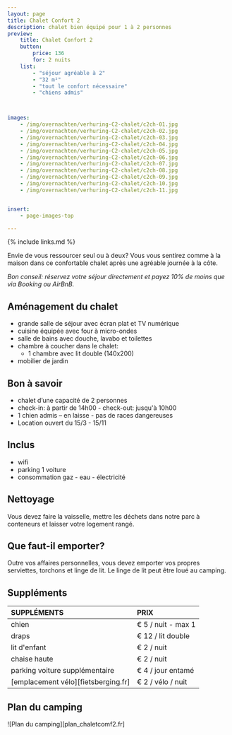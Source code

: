 ```yaml
---
layout: page
title: Chalet Confort 2
description: chalet bien équipé pour 1 à 2 personnes
preview:
    title: Chalet Confort 2
    button:
        price: 136
        for: 2 nuits
    list:
        - "séjour agréable à 2"
        - "32 m²"
        - "tout le confort nécessaire"
        - "chiens admis"



images:
    - /img/overnachten/verhuring-C2-chalet/c2ch-01.jpg
    - /img/overnachten/verhuring-C2-chalet/c2ch-02.jpg
    - /img/overnachten/verhuring-C2-chalet/c2ch-03.jpg
    - /img/overnachten/verhuring-C2-chalet/c2ch-04.jpg
    - /img/overnachten/verhuring-C2-chalet/c2ch-05.jpg
    - /img/overnachten/verhuring-C2-chalet/c2ch-06.jpg
    - /img/overnachten/verhuring-C2-chalet/c2ch-07.jpg
    - /img/overnachten/verhuring-C2-chalet/c2ch-08.jpg
    - /img/overnachten/verhuring-C2-chalet/c2ch-09.jpg
    - /img/overnachten/verhuring-C2-chalet/c2ch-10.jpg
    - /img/overnachten/verhuring-C2-chalet/c2ch-11.jpg


insert:
    - page-images-top

---
```


{% include links.md %}

Envie de vous ressourcer seul ou à deux? Vous vous sentirez comme à la maison dans ce confortable chalet après une agréable journée à la côte.

*Bon conseil: réservez votre séjour directement et payez 10% de moins que via Booking ou AirBnB.*

## Aménagement du chalet

- grande salle de séjour avec écran plat et TV numérique
- cuisine équipée avec four à micro-ondes
- salle de bains avec douche, lavabo et toilettes
- chambre à coucher dans le chalet:
    - 1 chambre avec lit double (140x200)
- mobilier de jardin

## Bon à savoir

- chalet d’une capacité de 2 personnes
- check-in: à partir de 14h00 - check-out: jusqu'à 10h00
- 1 chien admis – en laisse - pas de races dangereuses
- Location ouvert du 15/3 - 15/11

## Inclus
- wifi
- parking 1 voiture
- consommation gaz - eau - électricité

## Nettoyage
Vous devez faire la vaisselle, mettre les déchets dans notre parc à conteneurs et laisser votre logement rangé.


## Que faut-il emporter?
Outre vos affaires personnelles, vous devez emporter vos propres serviettes, torchons et linge de lit.
Le linge de lit peut être loué au camping.


## Suppléments

SUPPLÉMENTS               | PRIX
:-------------------|:-----------|
chien               | € 5 / nuit - max 1
draps               | € 12 / lit double
lit d'enfant        | € 2 / nuit
chaise haute        | € 2 / nuit
parking voiture supplémentaire  | € 4 / jour entamé
[emplacement vélo][fietsberging.fr]| € 2 / vélo / nuit


## Plan du camping

![Plan du camping][plan_chaletcomf2.fr]
